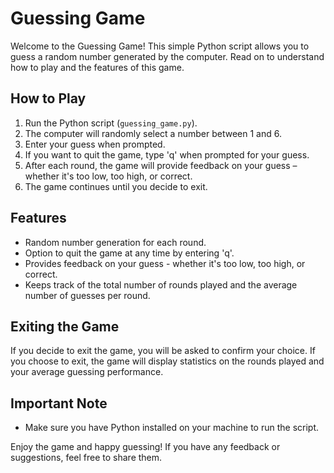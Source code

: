 
# Guessing Game

Welcome to the Guessing Game! This simple Python script allows you to guess a random number generated by the computer. Read on to understand how to play and the features of this game.

## How to Play

1. Run the Python script (`guessing_game.py`).
2. The computer will randomly select a number between 1 and 6.
3. Enter your guess when prompted.
4. If you want to quit the game, type 'q' when prompted for your guess.
5. After each round, the game will provide feedback on your guess – whether it's too low, too high, or correct.
6. The game continues until you decide to exit.

## Features

- Random number generation for each round.
- Option to quit the game at any time by entering 'q'.
- Provides feedback on your guess - whether it's too low, too high, or correct.
- Keeps track of the total number of rounds played and the average number of guesses per round.

## Exiting the Game

If you decide to exit the game, you will be asked to confirm your choice. If you choose to exit, the game will display statistics on the rounds played and your average guessing performance.

## Important Note

- Make sure you have Python installed on your machine to run the script.

Enjoy the game and happy guessing! If you have any feedback or suggestions, feel free to share them.
